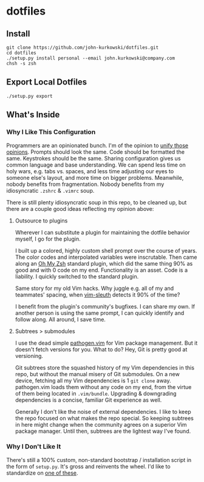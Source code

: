 # dotfiles

## Install

    git clone https://github.com/john-kurkowski/dotfiles.git
    cd dotfiles
    ./setup.py install personal --email john.kurkowski@company.com
    chsh -s zsh

## Export Local Dotfiles

    ./setup.py export

## What's Inside

### Why I Like This Configuration

Programmers are an opinionated bunch. I'm of the opinion to [unify those
opinions](https://xkcd.com/927/). Prompts should look the same. Code should be
formatted the same. Keystrokes should be the same. Sharing configuration gives
us common language and base understanding. We can spend less time on holy wars,
e.g. tabs vs. spaces, and less time adjusting our eyes to someone else's
layout, and more time on bigger problems. Meanwhile, nobody benefits from
fragmentation. Nobody benefits from my idiosyncratic `.zshrc` & `.vimrc` soup.

There is still plenty idiosyncratic soup in this repo, to be cleaned up, but
there are a couple good ideas reflecting my opinion above:

1. Outsource to plugins

    Wherever I can substitute a plugin for maintaining the dotfile behavior
    myself, I go for the plugin.

    I built up a colored, highly custom shell prompt over the course of years.
    The color codes and interpolated variables were inscrutable. Then came
    along an [Oh My Zsh](https://github.com/robbyrussell/oh-my-zsh) standard
    plugin, which did the same thing 90% as good and with 0 code on my end.
    Functionality is an asset. Code is a liability. I quickly switched to the
    standard plugin.

    Same story for my old Vim hacks. Why juggle e.g. all of my and teammates'
    spacing, when [vim-sleuth](https://github.com/tpope/vim-sleuth) detects it
    90% of the time?

    I benefit from the plugin's community's bugfixes. I can share my own. If
    another person is using the same prompt, I can quickly identify and follow
    along. All around, I save time.

2. Subtrees > submodules

    I use the dead simple [pathogen.vim](https://github.com/tpope/vim-pathogen)
    for Vim package management. But it doesn't fetch versions for you. What to
    do? Hey, Git is pretty good at versioning.

    Git subtrees store the squashed history of my Vim dependencies in this
    repo, but without the manual misery of Git submodules. On a new device,
    fetching all my Vim dependencies is 1 `git clone` away. pathogen.vim loads
    them without any code on my end, from the virtue of them being located in
    `.vim/bundle`. Upgrading & downgrading dependencies is a concise, familiar
    Git experience as well.

    Generally I don't like the noise of external dependencies. I like to keep
    the repo focused on what makes the repo special. So keeping subtrees in
    here might change when the community agrees on a superior Vim package
    manager. Until then, subtrees are the lightest way I've found.

### Why I Don't Like It

There's still a 100% custom, non-standard bootstrap / installation script in
the form of `setup.py`. It's gross and reinvents the wheel. I'd like to
standardize on [one of these](https://dotfiles.github.io/).
